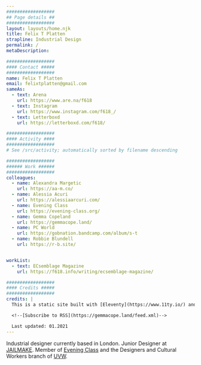 ```yaml
---
##################
## Page details ##
##################
layout: layouts/home.njk
title: Felix T Platten
strapline: Industrial Design
permalink: /
metaDescription:

##################
#### Contact #####
##################
name: Felix T Platten
email: felixtplatten@gmail.com
sameAs:
  - text: Arena
    url: https://www.are.na/f618
  - text: Instagram
    url: https://www.instagram.com/f618_/
  - text: Letterboxd
    url: https://letterboxd.com/f618/

##################
#### Activity ####
##################
# See /src/activity; automatically sorted by filename descending

##################
###### Work ######
##################
colleagues:
  - name: Alexandra Margetic
    url: https://aa-m.co/
  - name: Alessia Acuri 
    url: https://alessiaarcuri.com/
  - name: Evening Class
    url: https://evening-class.org/
  - name: Gemma Copeland
    url: https://gemmacope.land/
  - name: PC World
    url: https://gobnation.bandcamp.com/album/s-t
  - name: Robbie Blundell
    url: https://r-b.site/


workList:
  - text: ECsemblage Magazine
    url: https://f618.info/writing/ecsemblage-magazine/

##################
#### Credits #####
##################
credits: |
  This is a static site built with [Eleventy](https://www.11ty.io/) and [Arena](https://www.are.na/) by Piper Haywood. If you’re interested, you can check out the [Github repo](https://github.com/GemCopeland/personal-website). Your data isn’t collected when using this site.

  <!--[Subscribe to RSS](https://gemmacope.land/feed.xml)-->

  Last updated: 01.2021
---
```


Industrial designer currently based in London. Junior Designer at [JAILMAKE](https://jailmake.com). Member of [Evening Class](https://evening-class.org) and the Designers and Cultural Workers branch of [UVW](https://twitter.com/UVW_DCW).
